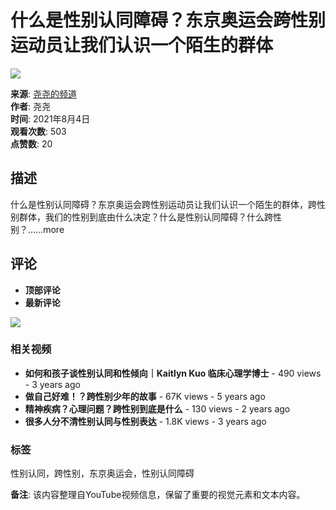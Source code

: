 # 什么是性别认同障碍？东京奥运会跨性别运动员让我们认识一个陌生的群体

![](https://yt3.ggpht.com/TLpTve5sS77Ev5rPJsVMsRepT6e5LLXQDSZOIO2Pm4TOb7T9vM_VnWFtG4aKl_FGxC-H_-WcCeA=s48-c-k-c0x00ffffff-no-rj)

**来源**: [尧尧的频道](https://www.youtube.com/channel/UC-Uzz5d4VczG6S7VBq1aXuQ)  
**作者**: 尧尧  
**时间**: 2021年8月4日  
**观看次数**: 503  
**点赞数**: 20  

## 描述

什么是性别认同障碍？东京奥运会跨性别运动员让我们认识一个陌生的群体，跨性别群体，我们的性别到底由什么决定？什么是性别认同障碍？什么跨性别？…...more

## 评论

- **顶部评论**
- **最新评论**

![](https://i.ytimg.com/vi/jthVYdxniBw/hqdefault.jpg?sqp=-oaymwEmCKgBEF5IWvKriqkDGQgBFQAAiEIYAdgBAeIBCggYEAIYBjgBQAE=&rs=AOn4CLAgNUidRyF3RUdEPvXt5xiIr4uuHQ)

### 相关视频

- **如何和孩子谈性别认同和性倾向｜Kaitlyn Kuo 临床心理学博士** - 490 views - 3 years ago  
- **做自己好难！？跨性别少年的故事** - 67K views - 5 years ago  
- **精神疾病？心理问题？跨性别到底是什么** - 130 views - 2 years ago  
- **很多人分不清性别认同与性别表达** - 1.8K views - 3 years ago  

### 标签

性别认同，跨性别，东京奥运会，性别认同障碍   

**备注**: 该内容整理自YouTube视频信息，保留了重要的视觉元素和文本内容。